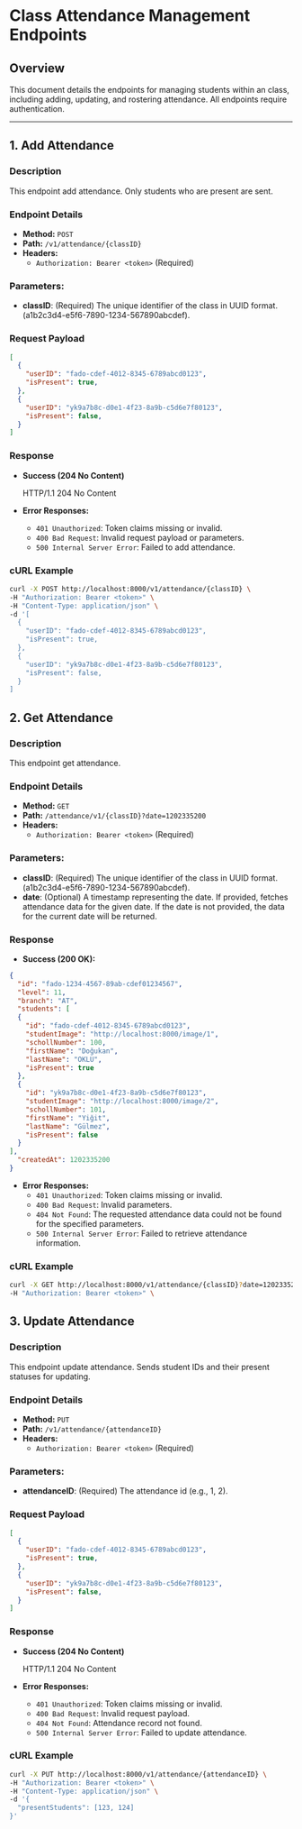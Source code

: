 # Class Attendance Management Endpoints

## Overview

This document details the endpoints for managing students within an class, including adding, updating, and rostering attendance. All endpoints require authentication.

---

## 1. Add Attendance

### **Description**

This endpoint add attendance.
Only students who are present are sent.

### **Endpoint Details**

- **Method:** `POST`
- **Path:** `/v1/attendance/{classID}`
- **Headers:**
  - `Authorization: Bearer <token>` (Required)
 
### **Parameters**:
- **classID**: (Required) The unique identifier of the class in UUID format. (a1b2c3d4-e5f6-7890-1234-567890abcdef).
 
### **Request Payload**

```json
[
  {
    "userID": "fado-cdef-4012-8345-6789abcd0123",
    "isPresent": true,
  },
  {
    "userID": "yk9a7b8c-d0e1-4f23-8a9b-c5d6e7f80123",
    "isPresent": false,
  }  
]
```

### **Response**

- **Success (204 No Content)**

  HTTP/1.1 204 No Content

- **Error Responses:**
  - `401 Unauthorized`: Token claims missing or invalid.
  - `400 Bad Request`: Invalid request payload or parameters.
  - `500 Internal Server Error`: Failed to add attendance.
 
### **cURL Example**

```bash
curl -X POST http://localhost:8000/v1/attendance/{classID} \
-H "Authorization: Bearer <token>" \
-H "Content-Type: application/json" \
-d '[
  {
    "userID": "fado-cdef-4012-8345-6789abcd0123",
    "isPresent": true,
  },
  {
    "userID": "yk9a7b8c-d0e1-4f23-8a9b-c5d6e7f80123",
    "isPresent": false,
  }  
]
```

## 2. Get Attendance

### **Description**

This endpoint get attendance.

### **Endpoint Details**

- **Method:** `GET`
- **Path:** `/attendance/v1/{classID}?date=1202335200`
- **Headers:**
  - `Authorization: Bearer <token>` (Required)

### **Parameters**:
- **classID**: (Required) The unique identifier of the class in UUID format. (a1b2c3d4-e5f6-7890-1234-567890abcdef).
- **date**: (Optional) A timestamp representing the date. If provided, fetches attendance data for the given date. If the date is not provided, the data for the current date will be returned.

### **Response**

- **Success (200 OK):**

```json
{
  "id": "fado-1234-4567-89ab-cdef01234567",
  "level": 11,
  "branch": "AT",
  "students": [
  {
    "id": "fado-cdef-4012-8345-6789abcd0123",
    "studentImage": "http://localhost:8000/image/1",
    "schollNumber": 100,
    "firstName": "Doğukan",
    "lastName": "OKLU",
    "isPresent": true
  },
  {
    "id": "yk9a7b8c-d0e1-4f23-8a9b-c5d6e7f80123",
    "studentImage": "http://localhost:8000/image/2",
    "schollNumber": 101,
    "firstName": "Yiğit",
    "lastName": "Gülmez",
    "isPresent": false
  }
],
  "createdAt": 1202335200
}
```

- **Error Responses:**
  - `401 Unauthorized`: Token claims missing or invalid.
  - `400 Bad Request`: Invalid parameters.
  - `404 Not Found`: The requested attendance data could not be found for the specified parameters.
  - `500 Internal Server Error`: Failed to retrieve attendance information.

### **cURL Example**

```bash
curl -X GET http://localhost:8000/v1/attendance/{classID}?date=1202335200 \
-H "Authorization: Bearer <token>" \
```

## 3. Update Attendance

### **Description**

This endpoint update attendance. 
Sends student IDs and their present statuses for updating.

### **Endpoint Details**

- **Method:** `PUT`
- **Path:** `/v1/attendance/{attendanceID}`
- **Headers:**
  - `Authorization: Bearer <token>` (Required)

### **Parameters**:
- **attendanceID**: (Required) The attendance id (e.g., 1, 2).

### **Request Payload**

```json
[
  {
    "userID": "fado-cdef-4012-8345-6789abcd0123",
    "isPresent": true,
  },
  {
    "userID": "yk9a7b8c-d0e1-4f23-8a9b-c5d6e7f80123",
    "isPresent": false,
  }  
]
```

### **Response**

- **Success (204 No Content)**

  HTTP/1.1 204 No Content

- **Error Responses:**
  - `401 Unauthorized`: Token claims missing or invalid.
  - `400 Bad Request`: Invalid request payload.
  - `404 Not Found`: Attendance record not found.
  - `500 Internal Server Error`: Failed to update attendance.
 
### **cURL Example**

```bash
curl -X PUT http://localhost:8000/v1/attendance/{attendanceID} \
-H "Authorization: Bearer <token>" \
-H "Content-Type: application/json" \
-d '{
  "presentStudents": [123, 124]
}'
```